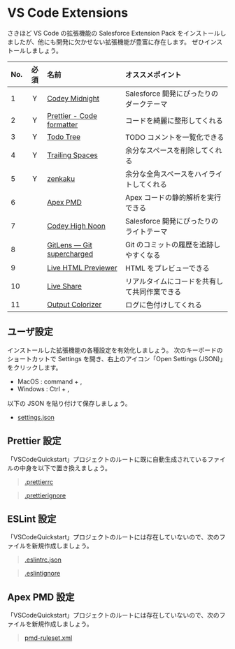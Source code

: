 # VS Code Extensions

さきほど VS Code の拡張機能の Salesforce Extension Pack をインストールしましたが、他にも開発に欠かせない拡張機能が豊富に存在します。
ぜひインストールしましょう。

| No. | 必須 | 名前                                                                                                    | オススメポイント                             |
| :-- | :--: | :------------------------------------------------------------------------------------------------------ | :------------------------------------------- |
| 1   |  Y   | [Codey Midnight](https://marketplace.visualstudio.com/items?itemName=salesforce.codey-midnight)         | Salesforce 開発にぴったりのダークテーマ      |
| 2   |  Y   | [Prettier - Code formatter](https://marketplace.visualstudio.com/items?itemName=esbenp.prettier-vscode) | コードを綺麗に整形してくれる                 |
| 3   |  Y   | [Todo Tree](https://marketplace.visualstudio.com/items?itemName=Gruntfuggly.todo-tree)                  | TODO コメントを一覧化できる                  |
| 4   |  Y   | [Trailing Spaces](https://marketplace.visualstudio.com/items?itemName=shardulm94.trailing-spaces)       | 余分なスペースを削除してくれる               |
| 5   |  Y   | [zenkaku](https://marketplace.visualstudio.com/items?itemName=mosapride.zenkaku)                        | 余分な全角スペースをハイライトしてくれる     |
| 6   |      | [Apex PMD](https://marketplace.visualstudio.com/items?itemName=chuckjonas.apex-pmd)                     | Apex コードの静的解析を実行できる            |
| 7   |      | [Codey High Noon](https://marketplace.visualstudio.com/items?itemName=salesforce.codey-high-noon)       | Salesforce 開発にぴったりのライトテーマ      |
| 8   |      | [GitLens — Git supercharged](https://marketplace.visualstudio.com/items?itemName=eamodio.gitlens)       | Git のコミットの履歴を追跡しやすくなる       |
| 9   |      | [Live HTML Previewer](https://marketplace.visualstudio.com/items?itemName=hdg.live-html-previewer)      | HTML をプレビューできる                      |
| 10  |      | [Live Share](https://marketplace.visualstudio.com/items?itemName=MS-vsliveshare.vsliveshare)            | リアルタイムにコードを共有して共同作業できる |
| 11  |      | [Output Colorizer](https://marketplace.visualstudio.com/items?itemName=IBM.output-colorizer)            | ログに色付けしてくれる                       |

## ユーザ設定

インストールした拡張機能の各種設定を有効化しましょう。
次のキーボードのショートカットで Settings を開き、右上のアイコン「Open Settings (JSON)」をクリックします。

- MacOS : command + ,
- Windows : Ctrl + ,

以下の JSON を貼り付けて保存しましょう。

- [settings.json](https://github.com/takahitomiyamoto/flexible-apex-trigger/blob/master/.vscode/settings.json)

## Prettier 設定

「VSCodeQuickstart」プロジェクトのルートに既に自動生成されているファイルの中身を以下で置き換えましょう。

> [.prettierrc](https://github.com/takahitomiyamoto/flexible-apex-trigger/blob/master/.prettierrc)

> [.prettierignore](https://github.com/takahitomiyamoto/flexible-apex-trigger/blob/master/.prettierignore)

## ESLint 設定

「VSCodeQuickstart」プロジェクトのルートには存在していないので、次のファイルを新規作成しましょう。

> [.eslintrc.json](https://github.com/takahitomiyamoto/flexible-apex-trigger/blob/master/.eslintrc.json)

> [.eslintignore](https://github.com/takahitomiyamoto/flexible-apex-trigger/blob/master/.eslintignore)

## Apex PMD 設定

「VSCodeQuickstart」プロジェクトのルートには存在していないので、次のファイルを新規作成しましょう。

> [pmd-ruleset.xml](https://github.com/takahitomiyamoto/flexible-apex-trigger/blob/master/pmd-ruleset.xml)
